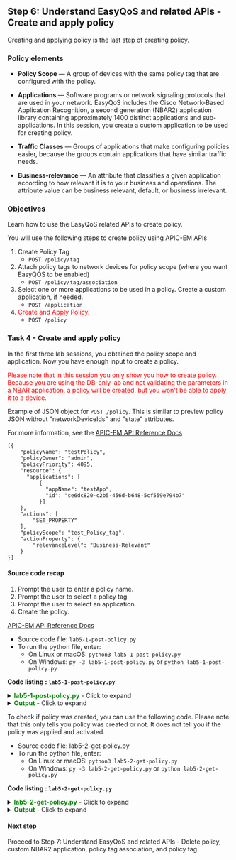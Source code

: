 ## Step 6: Understand EasyQoS and related APIs - Create and apply policy

Creating and applying policy is the last step of creating policy.

### Policy elements

* **Policy Scope** — A group of devices with the same policy tag that are configured with the policy.

* **Applications** — Software programs or network signaling protocols that are used in your network. EasyQoS includes the Cisco Network-Based Application Recognition, a second generation (NBAR2) application library containing approximately 1400 distinct applications and sub-applications. In this session, you create a custom application to be used for creating policy.

* **Traffic Classes** — Groups of applications that make configuring policies easier, because the groups contain applications that have similar traffic needs.

* **Business-relevance** — An attribute that classifies a given application according to how relevant it is to your business and operations. The attribute value can be business relevant, default, or business irrelevant.


### Objectives

Learn how to use the EasyQoS related APIs to create policy.

You will use the following steps to create policy using APIC-EM APIs

1. Create Policy Tag
   * `POST /policy/tag`
2. Attach policy tags to network devices for policy scope (where you want EasyQOS to be enabled)
   * `POST /policy/tag/association`
3. Select one or more applications to be used in a policy. Create a custom application, if needed.
   * `POST /application`
4. <font color='red'>Create and Apply Policy.</font>
   * `POST /policy`


### Task 4 - Create and apply policy
In the first three lab sessions, you obtained the policy scope and application. Now you have enough input to create a policy.

<font color='red'>Please note that in this session you only show you how to create policy. Because you are using the DB-only lab and not validating the parameters in a NBAR application, a policy will be created, but you won't be able to apply it to a device.</font>

Example of JSON object for `POST /policy`. This is similar to preview policy JSON without "networkDeviceIds" and "state" attributes.

For more information, see the
[APIC-EM API Reference Docs](https://developer.cisco.com/site/apic-em-rest-api/)


```
[{
    "policyName": "testPolicy",
    "policyOwner": "admin",
    "policyPriority": 4095,
    "resource": {
      "applications": [   
          {
            "appName": "testApp",
            "id": "ce6dc820-c2b5-456d-b648-5cf559e794b7"
          }]
    },
    "actions": [
        "SET_PROPERTY"
    ],
    "policyScope": "test_Policy_tag",
    "actionProperty": {
        "relevanceLevel": "Business-Relevant"
    }
}]
```
#### Source code recap

1. Prompt the user to enter a policy name.
2. Prompt the user to select a policy tag.
3. Prompt the user to select an application.
4. Create the policy. <br>

[APIC-EM API Reference Docs](https://developer.cisco.com/site/apic-em-rest-api/)

* Source code file: `lab5-1-post-policy.py`<br>
* To run the python file, enter:
    * On Linux or macOS: `python3 lab5-1-post-policy.py`<br>
    * On Windows: `py -3 lab5-1-post-policy.py` or `python lab5-1-post-policy.py`<br>

**Code listing : `lab5-1-post-policy.py`**

<details>
<summary><font color='green'><b>lab5-1-post-policy.py</b></font> - Click to expand</summary>

<pre><code>
"""
Script name: lab5-1-post-policy.py
Create a policy
"""

from apicem import \* # APIC-EM IP is assigned in apicem_config.py

########### Ask user to enter a policy name ##############
# Stay in the loop until input is not null or is 'exit'
def enter_policy_name(ap):
    """
    This function takes user input as policy name and checks if the name is used
    If the name is not used, it returns the user's input

    Parameters
    ----------
    ap (object): An apic-em object defined in apicem.py

    Return:
    -------
    str : policy name
    """
    check_name = True
    while check_name:
        policy_name = input('=> Enter policy name that you like to create: ')
        policy_name = policy_name.lstrip() # Ignore leading space
        if policy_name.lower() == 'exit':
            sys.exit()
        if policy_name == "":
            print ("Oops! Policy name cannot be NULL. Please try again or enter 'exit'")
        else: # Check if name is used
            check_name = False
            try:
                resp= ap.get(api="policy") # The response (result) from "GET /policy" request
                response_json = resp.json() # Get the json-encoded content from response
                policy = response_json["response"]
            except:
                print ("Something is wrong. Cannot get policy information")
                sys.exit()
            for item in policy:
                if policy_name == item["policyName"]:
                    print ("This policy name exists. Please try a different name !")
                    check_name = True
                    break
    return policy_name

########### Prompt the user to select a policy Business-Relevance ##############

def select_relevance():
    """
    This function lists policy business relevance for user to select and
    returns a list  related to the user's selection - [relevancy_select[?],relevancy_tag[?]]

    Parameters
    ----------
    None

    Return:
    -------
    list : [relevanceLevel,relevanceTag]
    """
    relevancy_select = [[1,'Business-Relevant'],[2,'Business-Irrelevant'],[3,'Default']]
    relevancy_tag = ['-BR','-IR','-D']
    print (tabulate(relevancy_select, headers=['#','Policy Business Relevancy'],tablefmt="rst"),'\n')

    relevanceLevel = 'Default'
    # In the loop until tag is selected or user select 'exit'
    while True:
        tag_num = input('=> Enter a number from the list shown for policy Business Relevancy: ')
        tag_num = tag_num.lstrip() # Ignore leading space
        if tag_num.lower() == 'exit':
            sys.exit()
        if tag_num.isdigit():
            if int(tag_num) in range(1,len(relevancy_select)+1):
                relevanceTag = relevancy_tag[int(tag_num)-1]
                relevanceLevel = relevancy_select[int(tag_num)-1][1]
                break
            else:
                print ("Oops! That number is out of range. Please try again or enter 'exit'")
        else:
            print ("Oops! The input you entered is not a number. Please try again or enter 'exit'")
    # End of while loop

    return [relevanceLevel,relevanceTag]

def get_tag_association(ap):
    """
    This function print out all network devices have policy tag
    Parameters
    ----------
    ap (object): An apic-em object defined in apicem.py

    Return:
    -------
    list: tag list
    """
    try:
        resp = ap.get(api="policy/tag/association")
        response_json = resp.json()
        tag = response_json["response"] # Policy tags
    except:
        print ("Something went wrong while getting the policy tag !")
        sys.exit()

    # If there is a policy tag, the response will show what network device is tagged
    if tag ==[]:
        print ("No Policy tag is found")
        sys.exit()
    else:
        tag_list = []
        i=0
        for item in tag:
            if "policyTag" in item:
                if item["networkDevices"] != []: # If there is at least one network device associated
                    for item1 in item["networkDevices"]: # There could be more than one network device associated with the same tag
                        i+=1
                        # Adding number in the beginning of each row
                        tag_list.append([i,item["policyTag"],item1["deviceName"],item1["deviceIp"],item1["deviceId"]])
                else:
                    i+=1
                    tag_list.append([i,item["policyTag"],"","",""])
        if tag_list == []:
            print ("No policy tag association is found, so there is nothing to show")
            sys.exit()
    return (tag_list)

########### Prompt user to select a policy tag name ##############
def select_tag(ap):
    """
    This function let user to select a policy tag

    Parameters
    ----------
    ap (object): An apic-em object defined in apicem.py

    Return:
    -------
    str : policy tag
    """
    tag_list= get_tag_association(ap)
    print (tabulate(tag_list, headers=['#','Policy Tag associated with','Device Name','Device IP','Device ID'],tablefmt="rst"),'\n')

    # Stay in the loop until a tag is selected or user selects 'exit'
    tag_name_idx = 1
    nd_id_idx = 4
    while True:
        tag_num = input('=> Select a policy tag that is associated with network device : ')
        tag_num = tag_num.lstrip() # Ignore leading space
        if tag_num.lower() == 'exit':
            sys.exit()
        if tag_num.isdigit():
            if int(tag_num) in range(1,len(tag_list)+1):
                nd_id = tag_list[int(tag_num)-1][nd_id_idx]
                if nd_id == "":
                    print ("Oops! This policy tag is not associated with any network device. Please try again or enter 'exit'")
                else:
                    tag_name = tag_list[int(tag_num)-1][tag_name_idx]
                    break
            else:
                print ("Oops! That number is out of range. Please try again or enter 'exit'")
        else:
            print ("Oops! The input you entered is not a number. Please try again or enter 'exit'")
    # End of while loop
    return tag_name

########## Select an application and retrieve its id #################
def select_app(ap):
    """
    This function lists applications for user to select and
    returns a list with application name and application id

    Parameters
    ----------
    ap (object): The apic-em object defined in apicem.py

    Return:
    -------
    list : [app_name,app_id]
    """

    print ("** Retrieving applications may take a while. Please wait......... **\n")
    app = []
    try:
        resp= ap.get(api="application") # The response (result) from "GET /application" request
        status = resp.status_code
        response_json = resp.json() # Get the json-encoded content from response
        app = response_json["response"]
    except:
        print ("Something is wrong. Cannot get application information")
        sys.exit()

    if status != 200:
        print ("Response status %s. Something is wrong !"%status)
        sys.exit()

    # Make sure there is at least one application
    if app == []:
        print ("Something went wrong while retrieving applications!")
        sys.exit()

    app_list = []
    # Extracting attributes
    for item in app:
         app_list.append([item["name"],item["instanceUuid"]])
    # Show all NBAR2 applications
    # Pretty print tabular data, needs 'tabulate' module

    print ("-------------  All default applications -------------")
    print (tabulate(app_list, headers=['application','id'],tablefmt="rst"),'\n')

    app = []
    params={"isCustom":True}
    try:
        resp= ap.get(api="application",params=params) # The response (result) from "GET /application" request
        status = resp.status_code
        response_json = resp.json() # Get the json-encoded content from response
        app = response_json["response"]
    except:
        print ("Something is wrong. Cannot get application information")
        sys.exit()

    if status != 200:
        print ("Response status %s. Something is wrong !"%status)
        sys.exit()

    # Make sure there is at least one custom application
    if app == []:
        print ("** There is no custom application. Select one from default ! **\n")
    else:
        short_list = []
        # Extracting attributes
        for item in app:
            short_list.append([item["name"],item["instanceUuid"]])
        print ("*************  All custom applications *************")
        print (tabulate(short_list, headers=['custom application','id'],tablefmt="rst"),'\n')

    # Prompt user to select an application in order to retrieve its id
    # Stay in the loop until 'id' is assigned or user selects 'exit'

    app_id = ""
    select = True
    while select:
        app_name = input('=> Enter one of the application names shown(default or custom,case-sensitive) to create policy: ')
        app_name = app_name.lstrip() # Ignore leading space
        if app_name.lower() == 'exit':
            sys.exit()
        for item in app_list:
            if app_name == item[0]: # if user_input(application name) is matched
                app_id = item[1]    # index 1 is the application id
                select = False
                break
        if app_id == "":
            print ("Oops! That application was not found. Please try again or enter 'exit'")
    # End of while loop

    return [app_name,app\_id]

##########################################################################

if \_\_name\_\_ == "\_\_main\_\_": # Only run as a script
    myapicem = apicem() # initialize apicem instance
    policy_name = enter_policy_name(myapicem) # First, enter policy name
    relevance = select_relevance()
    relevanceLevel = relevance[0]
    # policy_name = policy_name + relevance[1] # append relevance abbreviation to the policy name
    tag_name = select_tag(myapicem) # select a policy tag
    app = select_app(myapicem) # select an application
    app_name = app[0]
    app_id = app[1]

    # JSON object for POST /policy
    #  "SET_PROPERTY"
    policy_json = [{
    "policyName": policy_name,
    "policyOwner": "devnetuser",
    "policyPriority": 4095,
    "resource": {
        "applications": [{
            "appName": app_name,
            "id": app_id
        }]
    },
    "actions":[
          "SET_PROPERTY"
    ],
    "policyScope": tag_name,
    "actionProperty": {
        "relevanceLevel": relevanceLevel
        }
    }]

    ########## Creating policy #############
    print ("\nCreating policy with a single application.........\n")
    try:
        myapicem.post(api="policy", data=policy_json,printOut=True)
    except:
        print ("Something wrong with POST policy")
        sys.exit()
</code></pre>
</details>

<details>
<summary><font color='green'><b>Output</b></font> - Click to expand</summary>

<pre><code>
=> Enter the policy name that you want to create: devnet_policy

Executing GET 'https://sandboxapicem.cisco.com/api/v1/policy'

GET 'policy' Status:  200

===  ===========================
  #  Policy Business Relevancy
===  ===========================
  1  Business-Relevant
  2  Business-Irrelevant
  3  Default
===  ===========================

=> Enter a number from the list shown to select a policy Business Relevancy: 1

Executing GET 'https://sandboxapicem.cisco.com/api/v1/policy/tag/association'

GET 'policy/tag/association' Status:  200

===  ============================  ==============  ===========  ====================================
  #  Policy Tag associated with    Device Name     Device IP    Deice ID
===  ============================  ==============  ===========  ====================================
  1  Branch                        Branch-Access1  10.2.1.17    26450a30-57d8-4b56-b8f1-6fc535d67645
  2  Branch                        CAMPUS-Core2    10.1.10.1    1b329f52-95eb-44ad-9314-55932162ab86
  3  Branch                        CAMPUS-Core1    10.1.7.1     30d39b18-9ada-4148-ad6c-2ee20975b845
  4  Branch                        CAMPUS-Dist2    10.1.11.1    4af8bf34-295f-46f4-97b7-0a2d2ea4cf22
  5  Branch                        CAMPUS-Access1  10.1.12.1    5b5ea8da-8c23-486a-b95e-7429684d25fc
  6  lab_tag
  7  ed-qos
  8  devnet_tag                    Branch-Router1  10.2.2.1     0dd240fd-5cca-4774-a801-9f1c04edcc70
===  ============================  ==============  ===========  ====================================

=> Select a policy tag that is associated with network device : 8
** Retrieving applications may take a while. Please wait......... **


Executing GET 'https://sandboxapicem.cisco.com/api/v1/application'

GET 'application' Status:  200

-------------  All default applications -------------
=============================  ====================================
application                    id
=============================  ====================================
applix                         002f18e4-9bb9-443d-bf41-fd7d22e858ed
..................................
..................................

=============================  ====================================

Executing GET 'https://sandboxapicem.cisco.com/api/v1/application'

GET 'application' Status:  200

*************  All custom applications *************
====================  ====================================
custom application    id
====================  ====================================
devnet_app            d3a4b24c-5f71-451a-8578-45b4ef9ee324
====================  ====================================

=> Enter one of the application names shown(default or custom,case-sensitive) to create policy: devnet_app

Creating policy with a single application.........


Executing POST 'https://sandboxapicem.cisco.com/api/v1/policy'

POST 'policy' Status:  202

Response:
 {
    "response": {
        "url": "/api/v1/task/403d15cc-0be9-4622-a091-5aba5c0c0bcc",
        "taskId": "403d15cc-0be9-4622-a091-5aba5c0c0bcc"
    },
    "version": "1.0"
}
</code></pre>
</details>

To check if policy was created, you can use the following code. Please note that this only tells you policy was created or not. It does not tell you if the policy was applied and activated.

* Source code file: lab5-2-get-policy.py
* To run the python file, enter:
	* On Linux or macOS:  `python3 lab5-2-get-policy.py`
	* On Windows: `py -3 lab5-2-get-policy.py` or `python lab5-2-get-policy.py`

**Code listing : `lab5-2-get-policy.py`**

<details>
<summary><font color='green'><b>lab5-2-get-policy.py</b></font> - Click to expand</summary>

<pre><code>
"""
Script name: lab5-2-get-policy.py
Get all policy
"""

from apicem import *  # APIC-EM IP is assigned in apicem_config.py


def get_policy(ap):
    """
    This function prints out all policies

    Parameters
    ----------
    ap (object): An apic-em object defined in apicem.py

    Return:
    -------
    None
    """

    # policy list
    policy = []
    try:
        resp= ap.get(api="policy") # The response (result) from "GET /policy" request
        status = resp.status_code
        response_json = resp.json() # Get the json-encoded content from response
        policy = response_json["response"] # network-device
    except:
        print ("Something is wrong. Cannot get policy information")
        sys.exit()  

    if status != 200:
        print ("Response status %s. Something is wrong !"%status)
        print (resp.text)
        sys.exit()

    # Make sure there is at least one policy

    if policy == [] :
        print ("No policy was found !")
        sys.exit()
    # if response is not empty
    policy_list = []
    # Extracting attributes
    for item in policy:
        policy_list.append([item["policyName"],item["instanceUuid"]])
    # Show all policies
    # Pretty print tabular data, needs 'tabulate' module
    print (tabulate(policy\_list, headers=['policy','id'],tablefmt="rst"),'\n')

##########################################################################

if \_\_name\_\_ == "\_\_main\_\_": # Only run as a script
    myapicem = apicem() # initialize apicem instance, taking all defaults from apicem_config.py
    get_policy(myapicem)
</code></pre>
</details>


<details>
<summary><font color='green'><b>Output</b></font> - Click to expand</summary>

<pre><code>
Executing GET 'https://sandboxapicem.cisco.com/api/v1/policy'

GET 'policy' Status:  200

==============================  ====================================
policy                          id
==============================  ====================================
BUSINESS_IRRELEVANT_CVD_Policy  1fdc7959-d43f-4749-ba7b-5d9424e55e61
Greg-Branch-Policy-BR           2588e196-45ad-4033-bb1d-984f12ffefa5
BUSINESS_RELEVANT_CVD_Policy    473c31c3-7d2a-41e3-8b2e-61101a178fa9
default-IR                      53dd88df-4749-4cf9-8dd3-494b6cae5cde
DEFAULT_CVD_Policy              5a624bef-a3c8-4dd2-af0d-48d140c65358
Greg-Branch-Policy-IR           86a717cc-e087-4d1f-bde2-d66fa6bd3d8d
devnet_policy                   9cf9ec9b-5259-4333-93fe-b9103839d466
Greg-Branch-Policy-D            b476d804-b60d-45e5-a741-bdc42c22cfb0
default-D                       d043da6e-b0d8-471f-9e62-efe8fa8c4ece
default-BR                      da80a65a-8851-4cbe-9ac1-b4b396fbf277
==============================  ====================================
</code></pre>
</details>

#### Next step

Proceed to Step 7: Understand EasyQoS and related APIs - Delete policy, custom NBAR2 application, policy tag association, and policy tag.
